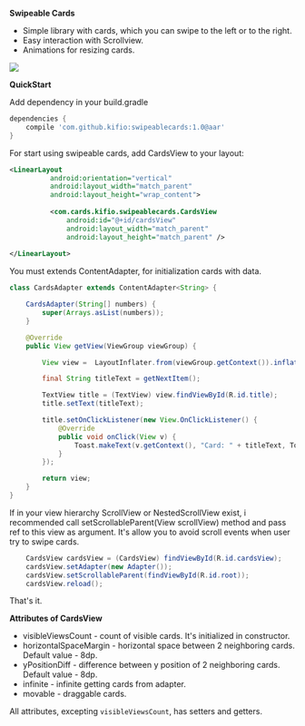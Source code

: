 **Swipeable Cards**

* Simple library with cards, which you can swipe to the left or to the right.
* Easy interaction with Scrollview.
* Animations for resizing cards.

![](https://i.imgur.com/KEv6lSb.gif)

**QuickStart**

Add dependency in your build.gradle

```groovy
dependencies {
    compile 'com.github.kifio:swipeablecards:1.0@aar'
}
```

For start using swipeable cards, add CardsView to your layout:

```xml
<LinearLayout
          android:orientation="vertical"
          android:layout_width="match_parent"
          android:layout_height="wrap_content">
  
          <com.cards.kifio.swipeablecards.CardsView
              android:id="@+id/cardsView"
              android:layout_width="match_parent"
              android:layout_height="match_parent" />
              
</LinearLayout>
```

You must extends ContentAdapter, for initialization cards with data.

```java
class CardsAdapter extends ContentAdapter<String> {

    CardsAdapter(String[] numbers) {
        super(Arrays.asList(numbers));
    }

    @Override
    public View getView(ViewGroup viewGroup) {

        View view =  LayoutInflater.from(viewGroup.getContext()).inflate(R.layout.v_card, viewGroup, false);

        final String titleText = getNextItem();

        TextView title = (TextView) view.findViewById(R.id.title);
        title.setText(titleText);

        title.setOnClickListener(new View.OnClickListener() {
            @Override
            public void onClick(View v) {
                Toast.makeText(v.getContext(), "Card: " + titleText, Toast.LENGTH_SHORT).show();
            }
        });

        return view;
    }
}
```

If in your view hierarchy ScrollView or NestedScrollView exist, 
i recommended call setScrollableParent(View scrollView) method and pass ref to this view as argument.
It's allow you to avoid scroll events when user try to swipe cards.

```java
    CardsView cardsView = (CardsView) findViewById(R.id.cardsView);
    cardsView.setAdapter(new Adapter());
    cardsView.setScrollableParent(findViewById(R.id.root));
    cardsView.reload();
```

That's it.

**Attributes of CardsView**

* visibleViewsCount - count of visible cards. It's initialized in constructor.
* horizontalSpaceMargin - horizontal space between 2 neighboring cards. Default value - 8dp.
* yPositionDiff - difference between y position of 2 neighboring cards. Default value - 8dp.
* infinite - infinite getting cards from adapter.
* movable - draggable cards.

All attributes, excepting ```visibleViewsCount```, has setters and getters.





